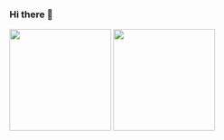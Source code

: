 ### Hi there 👋

<a href="https://github.com/dlwo9503"><img src="https://github-readme-stats.vercel.app/api?username=dlwo9503&count_private=true" height="180" /></a> <a href="https://github.com/dlwo9503"><img src="https://github-readme-stats.vercel.app/api/top-langs/?username=dlwo9503&langs_count=8&hide=html,css&layout=compact" height="180" /></a>
